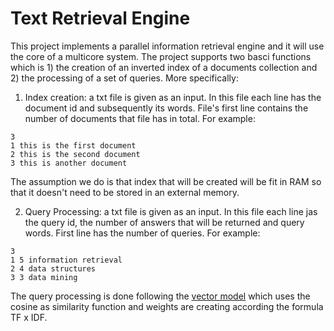 # Text Retrieval Engine

This project implements a parallel information retrieval engine and it will use the core of a multicore system. 
The project supports two basci functions which is 1) the creation of an inverted index of a documents collection and 2) the processing of a set of queries. More specifically:

1. Index creation: a txt file is given as an input. In this file each line has the document id and subsequently its words. File's first line contains the number of documents that file has in total. For example: <br />
```
3
1 this is the first document
2 this is the second document
3 this is another document
```
The assumption we do is that index that will be created will be fit in RAM so that it doesn't need to be stored in an external memory.

2. Query Processing: a txt file is given as an input. In this file each line jas the query id, the number of answers that will be returned and query words. First line has the number of queries. For example: <br />
```
3
1 5 information retrieval
2 4 data structures
3 3 data mining
```
The query processing is done following the [vector model](https://en.wikipedia.org/wiki/Vector_space_model) which uses the cosine as similarity function and weights are creating according the formula TF x IDF. 
